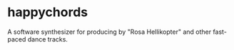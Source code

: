 happychords
===========

A software synthesizer for producing by "Rosa Hellikopter" and other fast-paced dance tracks.
